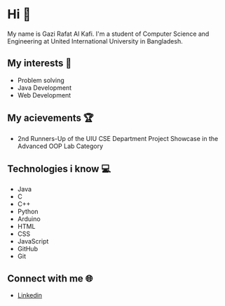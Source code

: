 <h1>Hi 👋</h1>
<p>
My name is Gazi Rafat Al Kafi. I'm a student of Computer Science and Engineering at United International University in Bangladesh.
</p>

<h2>
  My interests 📌
</h2>
<ul>
  <li>Problem solving</li>
  <li>Java Development</li>
  <li>Web Development</li>
</ul>

<h2>
  My acievements 🏆
</h2>
<ul>
  <li>2nd Runners-Up of the UIU CSE Department Project Showcase in the Advanced OOP Lab Category</li>
</ul>

<h2>
  Technologies i know 💻
</h2>
<ul>
  <li>Java</li>
  <li>C</li>
  <li>C++</li>
  <li>Python</li>
  <li>Arduino</li>
  <li>HTML</li>
  <li>CSS</li>
  <li>JavaScript</li>
  <li>GitHub</li>
  <li>Git</li>
</ul>

<h2>
  Connect with me 🌐
</h2>
<ul>
  <li>
    <a href="linkedin.com/in/gra-kafi">Linkedin</a>
  </li>
</ul>
